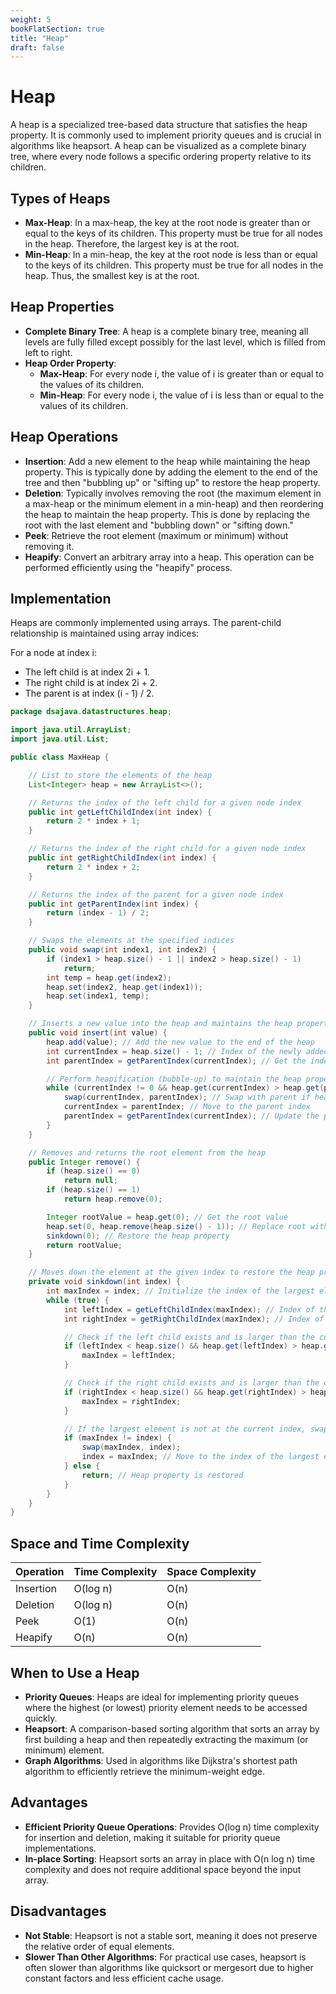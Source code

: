 ```yaml
---
weight: 5
bookFlatSection: true
title: "Heap"
draft: false
---
```

# Heap 

A heap is a specialized tree-based data structure that satisfies the heap property. It is commonly used to implement priority queues and is crucial in algorithms like heapsort. A heap can be visualized as a complete binary tree, where every node follows a specific ordering property relative to its children.

## Types of Heaps
- **Max-Heap**: In a max-heap, the key at the root node is greater than or equal to the keys of its children. This property must be true for all nodes in the heap. Therefore, the largest key is at the root.
- **Min-Heap**: In a min-heap, the key at the root node is less than or equal to the keys of its children. This property must be true for all nodes in the heap. Thus, the smallest key is at the root.

## Heap Properties
- **Complete Binary Tree**: A heap is a complete binary tree, meaning all levels are fully filled except possibly for the last level, which is filled from left to right.
- **Heap Order Property**:
  - **Max-Heap**: For every node i, the value of i is greater than or equal to the values of its children.
  - **Min-Heap**: For every node i, the value of i is less than or equal to the values of its children.

## Heap Operations
- **Insertion**: Add a new element to the heap while maintaining the heap property. This is typically done by adding the element to the end of the tree and then "bubbling up" or "sifting up" to restore the heap property.
- **Deletion**: Typically involves removing the root (the maximum element in a max-heap or the minimum element in a min-heap) and then reordering the heap to maintain the heap property. This is done by replacing the root with the last element and "bubbling down" or "sifting down."
- **Peek**: Retrieve the root element (maximum or minimum) without removing it.
- **Heapify**: Convert an arbitrary array into a heap. This operation can be performed efficiently using the "heapify" process.

## Implementation
Heaps are commonly implemented using arrays. The parent-child relationship is maintained using array indices:

For a node at index i:
- The left child is at index 2i + 1.
- The right child is at index 2i + 2.
- The parent is at index (i - 1) / 2.

```java
package dsajava.datastructures.heap;

import java.util.ArrayList;
import java.util.List;

public class MaxHeap {

    // List to store the elements of the heap
    List<Integer> heap = new ArrayList<>();

    // Returns the index of the left child for a given node index
    public int getLeftChildIndex(int index) {
        return 2 * index + 1;
    }

    // Returns the index of the right child for a given node index
    public int getRightChildIndex(int index) {
        return 2 * index + 2;
    }

    // Returns the index of the parent for a given node index
    public int getParentIndex(int index) {
        return (index - 1) / 2;
    }

    // Swaps the elements at the specified indices
    public void swap(int index1, int index2) {
        if (index1 > heap.size() - 1 || index2 > heap.size() - 1)
            return;
        int temp = heap.get(index2);
        heap.set(index2, heap.get(index1));
        heap.set(index1, temp);
    }

    // Inserts a new value into the heap and maintains the heap property
    public void insert(int value) {
        heap.add(value); // Add the new value to the end of the heap
        int currentIndex = heap.size() - 1; // Index of the newly added value
        int parentIndex = getParentIndex(currentIndex); // Get the index of the parent node

        // Perform heapification (bubble-up) to maintain the heap property
        while (currentIndex != 0 && heap.get(currentIndex) > heap.get(parentIndex)) {
            swap(currentIndex, parentIndex); // Swap with parent if heap property is violated
            currentIndex = parentIndex; // Move to the parent index
            parentIndex = getParentIndex(currentIndex); // Update the parent index for the next iteration
        }
    }

    // Removes and returns the root element from the heap
    public Integer remove() {
        if (heap.size() == 0)
            return null;
        if (heap.size() == 1)
            return heap.remove(0);

        Integer rootValue = heap.get(0); // Get the root value
        heap.set(0, heap.remove(heap.size() - 1)); // Replace root with the last element and remove it
        sinkdown(0); // Restore the heap property
        return rootValue;
    }

    // Moves down the element at the given index to restore the heap property
    private void sinkdown(int index) {
        int maxIndex = index; // Initialize the index of the largest element
        while (true) {
            int leftIndex = getLeftChildIndex(maxIndex); // Index of the left child
            int rightIndex = getRightChildIndex(maxIndex); // Index of the right child

            // Check if the left child exists and is larger than the current largest element
            if (leftIndex < heap.size() && heap.get(leftIndex) > heap.get(maxIndex)) {
                maxIndex = leftIndex;
            }

            // Check if the right child exists and is larger than the current largest element
            if (rightIndex < heap.size() && heap.get(rightIndex) > heap.get(maxIndex)) {
                maxIndex = rightIndex;
            }

            // If the largest element is not at the current index, swap and continue
            if (maxIndex != index) {
                swap(maxIndex, index);
                index = maxIndex; // Move to the index of the largest element
            } else {
                return; // Heap property is restored
            }
        }
    }
}
```

## Space and Time Complexity

| Operation | Time Complexity | Space Complexity |
| --------- | --------------- | ---------------- |
| Insertion | O(log n)        | O(n)             |
| Deletion  | O(log n)        | O(n)             |
| Peek      | O(1)            | O(n)             |
| Heapify   | O(n)            | O(n)             |

## When to Use a Heap
- **Priority Queues**: Heaps are ideal for implementing priority queues where the highest (or lowest) priority element needs to be accessed quickly.
- **Heapsort**: A comparison-based sorting algorithm that sorts an array by first building a heap and then repeatedly extracting the maximum (or minimum) element.
- **Graph Algorithms**: Used in algorithms like Dijkstra's shortest path algorithm to efficiently retrieve the minimum-weight edge.


## Advantages
- **Efficient Priority Queue Operations**: Provides O(log n) time complexity for insertion and deletion, making it suitable for priority queue implementations.
- **In-place Sorting**: Heapsort sorts an array in place with O(n log n) time complexity and does not require additional space beyond the input array.

## Disadvantages
- **Not Stable**: Heapsort is not a stable sort, meaning it does not preserve the relative order of equal elements.
- **Slower Than Other Algorithms**: For practical use cases, heapsort is often slower than algorithms like quicksort or mergesort due to higher constant factors and less efficient cache usage.